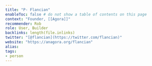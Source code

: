 ```yaml
---
title: "P- Flancian"
enableToc: false # do not show a table of contents on this page
context: "Founder, [[Agora]]"
recommender: Rob
role: User, Builder
backlinks: length(file.inlinks) 
twitter: "[@flancian](https://twitter.com/flancian)"
website: "https://anagora.org/flancian"
alias:
tags:
- person
---
```


